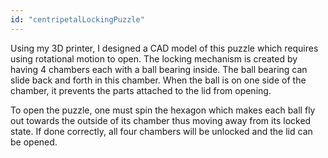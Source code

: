 ```yaml
---
id: "centripetalLockingPuzzle"
---
```


Using my 3D printer, I designed a CAD model of this puzzle which requires using rotational motion to open.
The locking mechanism is created by having 4 chambers each with a ball bearing inside.
The ball bearing can slide back and forth in this chamber.
When the ball is on one side of the chamber, it prevents the parts attached to the lid from opening.

To open the puzzle, one must spin the hexagon which makes each ball fly out towards the outside of its chamber thus moving away from its locked state. If done correctly, all four chambers will be unlocked and the lid can be opened.
